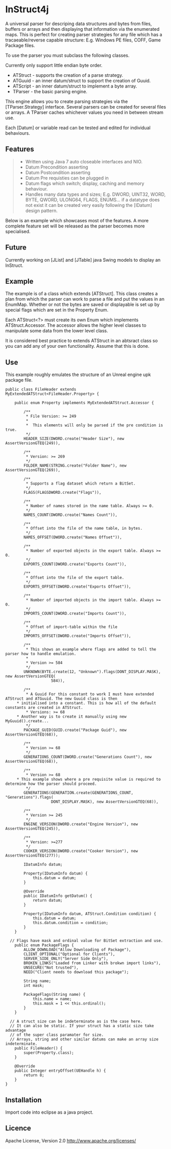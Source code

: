 InStruct4j
==========

A universal parser for descriping data structures and bytes from files, buffers or arrays and then displaying that information via the 
enumerated maps. This is perfect for creating parser strategies for any file which has a tracaeable/reverse capable
structure: E.g. Windows PE files, COFF, Game Package files.

To use the parser you must subclass the following classes.

Currently only support little endian byte order.

  - ATStruct - supports the creation of a parse strategy.
  - ATGuuid - an inner datum/struct to support the creation of Guuid.
  - ATScript - an inner datum/struct to implement a byte array.
  - TParser - the basic parsing engine. 

This engine allows you to create parsing strategies via the [TParser.Strategy] interface. Several parsers can be created
for several files or arrays. A TParser caches whichever values you need in between stream use. 

Each [Datum] or variable read can be tested and edited for individual behaviours.

Features
-----
> - Written using Java 7 auto closeable interfaces and NIO.
> - Datum Precondition asserting
> - Datum Postcondition asserting
> - Datum Pre requisties can be plugged in
> - Datum flags which switch; display, caching and memory behaviour.
> - Handles many data types and sizes; E.g. DWORD, UINT32, WORD, BYTE, QWORD, ULONG64, FLAGS, ENUMS... if a datatype 
does not exist it can be created very easily following the [IDatum] design pattern.

Below is an example which showcases most of the features.  A more complete feature set will be released as the parser 
becomes more specialised. 

Future
---

Currently working on [JList] and [JTable] java Swing models to display an InStruct. 

Example
---

The example is of a class which extends [ATStruct]. This class creates a plan from which the parser can work to parse a file and put the values in an EnumMap. Whether or not the bytes are saved or displayable is set up by special flags which are set in the Property Enum.

Each ATStruct<?> must create its own Enum which implements ATStruct.Accessor. The accessor allows the higher level classes to manipulate some data from the lower level class.

It is considered best practice to extends ATStruct in an abtsract class so you can add any of your own functionality. Assume that this is done.

Use
---

This example roughly emulates the structure of an Unreal engine upk package file.

    public class FileHeader extends MyExtendedATStruct<FileHeader.Property> {
        	
    	public enum Property implements MyExtendedATStruct.Accessor {
    		
    		/**
    		 * File Version: >= 249
    		 * 
             *  This elements will only be parsed if the pre condition is true.  
    		 */
    		HEADER_SIZE(DWORD.create("Header Size"), new AssertVersionGTEQ(249)),
    		
    		/**
    		 * Version: >= 269
    		 */
    		FOLDER_NAME(STRING.create("Folder Name"), new AssertVersionGTEQ(269)),
    		
    		/**
    		 * Supports a flag dataset which return a BitSet.
    		 */
    		FLAGS(FLAGSDWORD.create("Flags")),
    		
    		/**
    		 * Number of names stored in the name table. Always >= 0.
    		 */
    		NAMES_COUNT(DWORD.create("Names Count")),
    		
    		/**
    		 * Offset into the file of the name table, in bytes.
    		 */
    		NAMES_OFFSET(DWORD.create("Names Offset")),
    		
    		/**
    		 * Number of exported objects in the export table. Always >= 0.
    		 */
    		EXPORTS_COUNT(DWORD.create("Exports Count")),
    		
    		/**
    		 * Offset into the file of the export table.
    		 */
    		EXPORTS_OFFSET(DWORD.create("Exports Offset")),
    		
    		/**
    		 * Number of imported objects in the import table. Always >= 0.
    		 */
    		IMPORTS_COUNT(DWORD.create("Imports Count")),
    		
    		/**
    		 * Offset of import-table within the file
    		 */
    		IMPORTS_OFFSET(DWORD.create("Imports Offset")),
    				
    		/**
    		 * This shows an example where flags are added to tell the parser how to handle emulation.
    		 * 
    		 * Version >= 584
    		 */
    		UNKNOWN(BYTE.create(12, "Unknown").flags(DONT_DISPLAY.MASK), new AssertVersionGTEQ(
    					584)),
    		
    		/**
    		 * A Guuid For this constant to work I must have extended ATStruct and ATGuuid. The new Guuid class is then       
         * initialised into a constant. This is how all of the default constants are created in ATStruct.
    		 * Versions: >= 68
         * Another way is to create it manually using new MyGuuid().create...
    		 */
    		PACKAGE_GUID(GUID.create("Package Guid"), new AssertVersionGTEQ(68)),
    		
    		/**
    		 * Version >= 68
    		 */
    		GENERATIONS_COUNT(DWORD.create("Generations Count"), new AssertVersionGTEQ(68)),
    		
    		/**
    		 * Version >= 68
         * This example shows where a pre requisite value is required to determine how the parser should proceed.
    		 */
    		GENERATIONS(GENERATION.create(GENERATIONS_COUNT, "Generations").flags(
    					DONT_DISPLAY.MASK), new AssertVersionGTEQ(68)),
    		
    		/**
    		 * Version >= 245
    		 */
    		ENGINE_VERSION(DWORD.create("Engine Version"), new AssertVersionGTEQ(245)),
    		
    		/**
    		 * Version: >=277
    		 */
    		COOKER_VERSION(DWORD.create("Cooker Version"), new AssertVersionGTEQ(277));
    		
    		IDatumInfo datum;
    		
    		Property(IDatumInfo datum) {
    			this.datum = datum;
    		}
    		
    		@Override
    		public IDatumInfo getDatum() {
    			return datum;
    		}
    		
    		Property(IDatumInfo datum, ATStruct.Condition condition) {
    			this.datum = datum;
    			this.datum.condition = condition;
    		}	
    	}
        
      // Flags have mask and ordinal value for BitSet extraction and use.
    	public enum PackageFlags {
    		ALLOW_DOWNLOAD("Allow Downloading of Package"),
    		CLIENT_OPTIONAL("Optional for Clients"),
    		SERVER_SIDE_ONLY("Server Side Only"),
    		BROKEN_LINKS("Loaded from Linker with brokwn import links"),
    		UNSECURE("Not trusted"),
    		NEED("Client needs to download this package");
    		
    		String name;
    		int mask;
    		
    		PackageFlags(String name) {
    			this.name = name;
    			this.mask = 1 << this.ordinal();
    		}
    	}
    	
      // A struct size can be indeterminate as is the case here. 
      // It can also be static. If your struct has a static size take advantage
      // of the super class paramater for size.
      // Arrays, string and other similar datums can make an array size indeterminate.
    	public FileHeader() {
    		super(Property.class);
    	}
    	
    	@Override
    	public Integer entryOffset(UEHandle h) {
    		return 8;
    	}	
    }

Installation
-----

Import code into eclipse as a java project. 

Licence
-----

Apache License, Version 2.0
http://www.apache.org/licenses/






